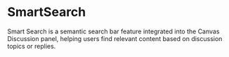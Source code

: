 # SmartSearch
Smart Search is a semantic search bar feature integrated into the Canvas Discussion panel, helping users find relevant content based on discussion topics or replies.
